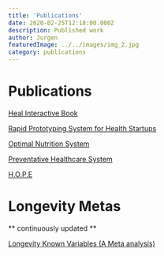 ```yaml
---
title: 'Publications'
date: 2020-02-25T12:18:00.000Z
description: Published work
author: Jurgen
featuredImage: ../../images/img_2.jpg
category: publications
---
```


# Publications

[Heal Interactive Book](/publication1)    

<a href="https://www.notion.so/Rapid-Prototyping-System-020149df896049a4b9ab05f868901b55">Rapid Prototyping System for Health Startups</a>



[Optimal Nutrition System](/publication2)

[Preventative Healthcare System](/publication3)

[H.O.P.E](/publication4)

# Longevity Metas
** continuously updated **

<a href="https://www.notion.so/thejurgen/Longevity-Meta-1-Longevity-Known-Variables-b3450aad032a4f81b11b1a1e4928ebc7">Longevity Known Variables (A Meta analysis)</a>

<!--[Learning system](/project2)-->

<!-- [Gene based nutrition](/project2) GenoPalate  -->

<!-- [Gene based exercise](/project2) FitnessGenes  -->


